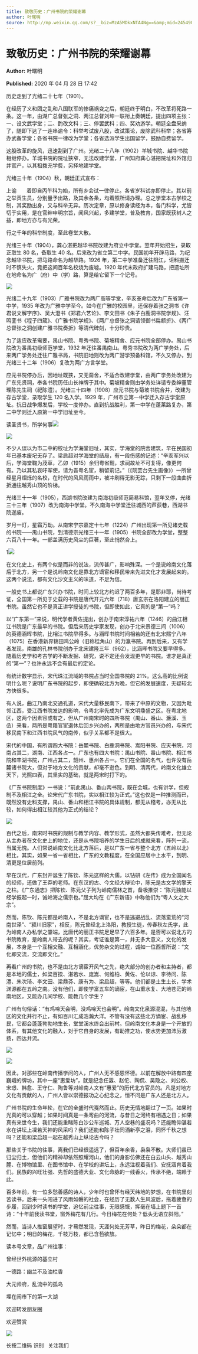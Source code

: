 ```yaml
---
title: 致敬历史：广州书院的荣耀谢幕
author: 叶曙明
source: http://mp.weixin.qq.com/s?__biz=MzA5MDkxNTA4Ng==&amp;mid=2454909071&amp;idx=1&amp;sn=a70c5e0245fae14391b6fe52619f794c&amp;chksm=87a238eeb0d5b1f8b781400ec1e330ac0ad232654b4da7300f18fa9a5e71123a694d3282e4aa#rd
---
```


# 致敬历史：广州书院的荣耀谢幕

**Author:** 叶曙明

**Published:** 2020 年 04 月 28 日 17:42

历史走到了光绪二十七年（1901）。

在经历了义和团之乱和八国联军的惨痛祸变之后，朝廷终于明白，不改革将死路一条。这一年，由湖广总督张之洞、两江总督刘坤一联衔上奏朝廷，提出四项主张：一、设文武学堂；二、酌改文科；三、停罢武科；四、奖劝游学。朝廷全盘采纳了，随即下达了一连串谕令：科举考试废八股，改试策论，废除武科科举；各省筹办武备学堂；各省书院一律改为学堂；各省选派学生出国留学，鼓励自费留学。

这股改革的旋风，迅速刮到了广州。光绪二十八年（1902）羊城书院、越华书院相继停办。羊城书院的院址狭窄，无法改建学堂，广州知府龚心湛把院址和外馆归并官产，以其租拨充学费，另择地建学堂。

光绪三十年（1904）秋，朝廷正式宣布：

上谕       着即自丙午科为始，所有乡会试一律停止。各省岁科试亦即停止。其以前之举贡生员，分别量予出路，及其余各条，均着照所请办理。总之学堂本古学校之制，其奖励出身，又与科举无异。历次定章，原以修身读经为本，各门科学，尤皆切于实用，是在官绅申明宗旨，闻风兴起，多建学堂，普及教育，国家既获树人之益，即地方亦与有光荣。

行之千年的科举制度，至此卷堂大散。

光绪三十年（1904），龚心湛把越华书院改建为府立中学堂。翌年开始招生，录取正取生 80 名，备取生 40 名。后来改为省立第二中学。民国初年开辟马路，为纪念越华书院，把马路命名为越华路。1926 年，第二中学准备迁往阳江，讵料搬迁时不慎失火，竟把这间百年名校烧为废墟。1920 年代末政府扩建马路，把遗址所在地命名为广（府）中（学）路，算是给它留下一个记号。

![](https://mmbiz.qpic.cn/mmbiz_jpg/PJWG74pLsMb0ia4wwfvbeyObvygHs3PvXr6qicB2gk4q1tibD1lpguDOY1MbwEC1YMNSclSCEX7PicL8ypb5EictBvw/640)

光绪二十九年（1903）广雅书院改为两广高等学堂，辛亥革命后改为广东省第一中学，1935 年改为广雅中学至今。如今在广雅的校园里，还保存着张之洞书《许君说文解字序》、吴大澄书《郑君六艺论》、李文田书《朱子白鹿洞书院学规》、汪鸣銮书《程子四箴》、《广雅书院学规》、《两广总督张之洞请领御书扁额折》、《两广总督张之洞创建广雅书院奏折》等清代碑刻，十分珍贵。

为了适应改革需要，禺山书院、粤秀书院、菊坡精舍、应元书院全部停办。禺山书院改为番禺初级师范学堂，1932 年迁往番禺南山。粤秀书院改为两广学务处，后来两广学务处迁往广雅书局，书院旧地则改为两广游学预备科馆，不久又停办，到光绪三十二年（1906）复改为两广方言学堂。

应元书院停办后，因地址既狭，又无斋舍，不适合改建学堂，由两广学务处改建为广东先贤祠，奉各书院历任山长神牌于其中。菊坡精舍则由学务处详请专委绅董管理陈先生祠（祀陈澧）。光绪三十四年（1908）应元书院与菊坡书院合并，改建为存古学堂，录取学生 120 名入学。1929 年，广州市立第一中学迁入存古学堂原址。抗日战争爆发后，学校一度停办。直到抗战胜利，第一中学在蓬莱路复办，第二中学则迁入原第一中学旧址至今。

读圣贤书，所学何事![](https://mmbiz.qpic.cn/mmbiz_jpg/PJWG74pLsMb0ia4wwfvbeyObvygHs3PvXNct32zic7pibXShM7GNcuxWh2AzqlTRGflUmD9IqYOkVf14XqdU7wROw/640)

![](https://mmbiz.qpic.cn/mmbiz_png/Ljib4So7yuWhpvjTYZkXbjviaSzPibj2tbtMLJCAXZib999uNliceETV7B2JjkURLt3eTD8R2Uibry15zSRF3oONTHCA/640?wx_fmt=png)

不少人误以为市二中的校址为学海堂旧址，其实，学海堂的院舍建筑，早在民国初年已基本废圮无存了。梁启超对学海堂的结局，有一段伤感的记述：“辛亥军兴以后，学海堂鞠为茂草，乙卯（1915）余归粤省觐，求祠故址不可复得，像更何有。乃以其私哀吁军使，请为吾粤名宦，稍留莂记。”（《阮芸台先生画像》）一所曾经星月熠烁的名校，在时代的风风雨雨中，被冲刷得无影无踪，只剩下一段曲曲折折通往越秀山顶的阶梯。

光绪三十一年（1905），西湖书院改建为南海初级师范简易科馆，翌年又停，光绪三十三年（1907）改为南海中学堂。不久南海中学堂迁往城西的芦荻巷，西湖书院遂废。

岁月一灯，星霜万劫。从南宋宁宗嘉定十七年（1224）广州出现第一所见诸史载的书院——禺山书院，到清德宗光绪三十一年（1905）书院全部改为学堂，整整六百八十一年。一部盖满历史风尘的巨著，至此悄然合上。

1![](https://mmbiz.qpic.cn/mmbiz_jpg/PJWG74pLsMb0ia4wwfvbeyObvygHs3PvXBRxEypEPEiccKDuEIlFdDXrb90Pu6VnibAtBWzRILYjicLtzavh7R8f8A/640)

在文化史上，有两个似是而非的说法，流传甚广，影响殊深。一个是说岭南文化落后于北方，另一个是说岭南文化是靠北方谪宦和移民带来先进文化才发展起来的。这两个说法，都有文化沙文主义的味道，不足为信。

一般史书上都说广东兴办书院，时间上较北方约迟了两百多年，是耶非耶，尚待考证，全国第一所见于史载的书院是唐代开元六年（718）唐玄宗在洛阳建立的丽正书院。虽然它也不是真正讲学授徒的书院，但即使如此，它真的是“第一”吗？

以“广东第一”来说，明代学者黄佐提出，创办于南宋淳祐六年（1246）的曲江相江书院是广东最早的书院。但后来历史学家发现，创办于北宋景德三间（1006）的英德涵晖书院，比相江书院早得多。与涵晖书院时间相若的还有北宋熙宁八年（1075）在香港新界锦田鸡公岭（旧称桂角山）的力瀛书院。再到后来，又有学者发现，南雄的孔林书院创办于北宋建隆三年（962），比涵晖书院又要早得多。随着历史学和考古学的不断发掘、研究，说不定还会发现更早的书院。谁才是真正的“第一”？也许永远不会有最后的定论。

有统计数字显示，宋代珠江流域的书院占当时全国书院的 21%。这么高的比例说明什么呢？说明广东书院的起步，即使确较北方为晚，但它的发展速度，无疑较北方快很多。

有人说，曲江乃南北交通孔道，宋代大量移民南下，带来了中原的文物，又因为毗邻江西，受江西书院发达的影响，令粤北率先成为广东文明鼎盛之区。在粤北地区，这两个因素容或有之，但从广州南宋时的四所书院（禺山、番山、濂溪、玉喦）来看，两所是粤籍官宦退休后回乡兴办的，两所是由地方官员兴办的，与宋代移民南下和江西书院风气的南传，似乎关系都不是很大。

宋代的中国，有所谓四大书院：岳麓书院、白鹿洞书院、嵩阳书院、应天书院，河南占其二，湖南、江西各占一。广东也有四大书院：禺山书院、番山书院、相江书院和丰湖书院，广州占其二，韶州、惠州各占一。它们在全国的名气，也许没有岳麓诸书院大，但对于地方文化的贡献，却毫不逊色。到明、清两代，岭南文化雄立天下，光照四表，其坚实的基础，就是两宋时打下的。

《广东书院制度》一书说：“前此禺山、番山两书院，既在会城，也有讲学，但规制不及相江之全。论宋代广东书院，实以相江较为正式。”这也仅是一种推测而已，既然没有史料支撑，禺山、番山和相江书院的具体规制，都无从稽考，亦无从比较，如何得出相江较其他为正式的结论？

![](https://mmbiz.qpic.cn/mmbiz_jpg/PJWG74pLsMb0ia4wwfvbeyObvygHs3PvXelic9G6d4jMwch8rZkk2Fr3TX0f1QYOUpYW86FS2qSscYGBctZkJOTQ/640)

百代之后，南宋时书院的规制与教学内容、教学形式，虽然大都失传难考，但无论从主办者在文化史上的地位，还是从书院培养的学生日后的成就来看，阵列一流，当属无愧。人们常说岭南文化比北方落后，是以广东一省与整个北方（五岭以北）相比，其实，如果一省一省相比，广东的文教程度，在全国应居中上水平，到明、清更是位居前列。

早在汉代，广东封开诞生了陈钦、陈元这样的大儒，以钻研《左传》成为全国闻名的经师，还做了王莽的老师。在东汉的古、今文经大辩论中，陈元是古文学的擎天之柱。《广东通志》把陈钦、陈元父子列为岭南儒林之首，备极推崇：“陈元独能以经学振起一时，诚岭海之儒宗也。”屈大均在《广东新语》中称他们为“粤人文之大宗”。

然而，陈钦、陈元都是岭南人，不是北方谪宦，也不是逃避战乱、流落蛮荒的“河南世泽”、“颍川旧家”，相反，陈元曾经北上洛阳，教授生徒，传春秋左氏学，此为岭南人办私学之肇端，比唐代的丽正书院足足早了六百多年。是否可以说北方的书院教育，是岭南人带去的呢？其实，考证谁是第一，并无多大意义，文化的发展，本身是一个互相交融、互相涵化，优势杂交的过程，诚如一位西哲所说：“文化即交流，交流即文化。”

再看广州的书院，也不是由北方谪宦开风气之先，绝大部分的创办者和主持者，都是本地的儒士，如梁百揆、湛若水、庞嵩、何维柏、黄佐、伦以谅、李待问、陈澧、朱次琦、李文田、梁鼎芬、康有为、梁启超，等等。他们都是土生土长，学术渊源都在五岭之南。没有他们，即使学富五车的谪宦，在山重水复、大地苍茫的岭南地区，又能办几间学校、能教几个学生？

广州有句俗话：“有鸡啼天会明，没鸡啼天也会明”。岭南文化泉源混混，与其他地区的文化并行不止，有如百川汇成浩瀚大洋。不管有没有这些北方谪宦、战乱移民，它都会蓬蓬勃勃地生长，堂堂溪水终会出前村。但岭南文化本身是一个开放的体系，有其他文化的融入，对于它自身的发展，有助推之功，使水势更加沛厉激扬，四达并流。

![](https://mmbiz.qpic.cn/mmbiz_jpg/PJWG74pLsMb0ia4wwfvbeyObvygHs3PvXQ1UswXDMFdDXGYAuLkNibiafyfiaATpujweWk8jrDicsv4uuR7U9QeicaPQ/640)

![](https://mmbiz.qpic.cn/mmbiz_png/Ljib4So7yuWhE7JWVgAR5nwPUgZrK9zUfykicc50oXicZXLG1uuT4SOImbZVfGic4J1O5u29jelbtwibflOXVuLNZbQ/640?wx_fmt=png)

因此，对那些在岭南传播学问的人，广州人无不感恩怀德。以前在解放中路有四座巍峨的牌坊，其中一座“惠爱坊”，就是纪念任嚣、赵佗、陶侃、吴隐之、刘公权、宋璟、韩愈、王守仁、陶鲁等对岭南人文有“惠爱”的历代北方官员的。凡是对地方文化有贡献的人，广州人皆以崇德报功之心纪念之，恒不问是广东人还是北方人。

广州书院的生命年轮，在它的全盛时代戛然而止。历史无情地翻过了一页。如果时光真的可以穿越；如果时间真是一条弯曲的河流，与昔日之河终有相遇之日；如果真有来世今生，我们还能重睹陈白沙公车巡城、万人空巷的盛况吗？还能瞻仰湛若水在讲坛上凜若天神的风采吗？我们还能和陈子壮同洒新亭之泪，同怀千秋之想吗？还能和梁启超一起在越秀山上纵论古今吗？

那些关于书院的往事，离我们已经很遥远了，但百年余香，袅袅不散。大师们虽已归尘归土，但他们的精神却依然照耀河山，他们的身影仿佛还在白云山头、越秀山麓、在博物馆里、在图书馆中、在学校的讲坛上，永远注视着我们、安抚涵育着我们。民族的兴旺壮强、先哲的盛德大业、文化命脉的一线香火，传承不绝，端赖于此。

百多年前，有一位多愁善感的诗人，少年时也曾怀有经天纬地的梦想，在书院里刻苦读书，后来一头闯进了风雨如磐的社会，在经历了无数人生风波后，拖着疲惫的步履，回到少时读书的学堂，追忆前尘往事，无限感慨，挥毫在墙上题下一首诗：“十年前我读书堂，窗外梅花有几行。今日梅花在何处？低头无语立斜阳。”

然而，当诗人推窗展望时，才蓦然发现，天涯何处无芳草，昨日的梅花，朵朵都在记忆中；明日的梅花，千枝万枝，都已含苞欲放。

读本号文章，品广州往事：

曾经世外桃源的基立村

一德路：幽兰不及油栏香

大元帅府，乱流中的孤岛

埋在闹市下的第一大湖

欢迎转发朋友圈

欢迎赞赏

![](https://mmbiz.qpic.cn/mmbiz_jpg/PJWG74pLsMaozLudXOzRblBbJLge0Cicrs08tBnq19cGoN0iacXkFnwOiaiaricDicxGzQZsSSZJMHYB9G7FUAlqCzvw/640)

长按二维码 识别   关注我们
